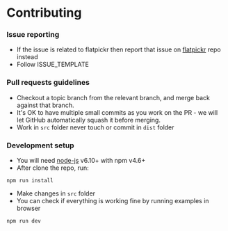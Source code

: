 # Contributing

###  Issue reporting
* If the issue is related to flatpickr then report that issue on [flatpickr](https://github.com/chmln/flatpickr/issues) repo instead
* Follow ISSUE_TEMPLATE  

### Pull requests guidelines
* Checkout a topic branch from the relevant branch, and merge back against that branch.
* It's OK to have multiple small commits as you work on the PR - we will let GitHub automatically squash it before merging.
* Work in ``src`` folder never touch or commit in ``dist`` folder


### Development setup
* You will need [node-js](http://nodejs.org/) v6.10+ with npm v4.6+
* After clone the repo, run:
```
npm run install
```
* Make changes in ``src`` folder
* You can check if everything is working fine by running examples in browser
```
npm run dev
```
